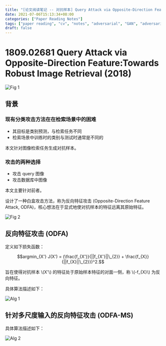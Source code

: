 ```yaml
---
title: "[论文阅读笔记 -- 对抗样本] Query Attack via Opposite-Direction Feature (2018)"
date: 2021-07-06T15:13:34+08:00
categories: ["Paper Reading Notes"]
tags: ["paper reading", "cv", "notes", "adversarial", "GAN", "adversarial samples", "retrieval", "cross-modal", "reid"]
draft: false
---
```


# 1809.02681 Query Attack via Opposite-Direction Feature:Towards Robust Image Retrieval (2018)

![Fig 1](/images/2021/PRN33/1.png)

## 背景

### 现有分类攻击方法在在检索场景中的困难

+ 其目标是类别预测，与检索任务不同
+ 检索场景中训练时的类别与测试时通常是不同的  

本文针对图像检索任务生成对抗样本。  

### 攻击的两种选择

+ 攻击 query 图像
+ 攻击数据库中图像

本文主要针对前者。  

设计了一种白盒攻击方法，称为反向特征攻击 (Opposite-Direction Feature Attack, ODFA)，核心想法在于显式地使对抗样本的特征远离其原始特征。  

![Fig 2](/images/2021/PRN33/2.png)

## 反向特征攻击 (ODFA)

定义如下损失函数：  

$$argmin_{X'} J(X') = (\frac{f_{X'}}{||f_{X'}||\_{2}} + \frac{f_{X}}{||f_{X}||\_{2}})^2.$$  

旨在使得对抗样本 \\(X'\\) 的特征处于原始样本特征的对面一侧，称 \\(-f_{X}\\) 为反向特征。  

具体算法描述如下：  

![Alg 1](/images/2021/PRN33/A1.png)

## 针对多尺度输入的反向特征攻击 (ODFA-MS)

具体算法描述如下：  

![Alg 2](/images/2021/PRN33/A2.png)

